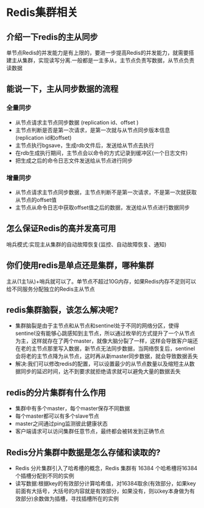 # Redis集群相关
## 介绍一下redis的主从同步
单节点Redis的并发能力是有上限的，要进一步提高Redis的并发能力，就需要搭建主从集群，实现读写分离.一般都是一主多从，主节点负责写数据，从节点负责读数据
## 能说一下，主从同步数据的流程
### 全量同步
- 从节点请求主节点同步数据 (replication id、offset )
- 主节点判断是否是第一次请求，是第一次就与从节点同步版本信息 (replication id和offset)
- 主节点执行bgsave，生成rdb文件后，发送给从节点去执行
- 在rdb生成执行期间，主节点会以命令的方式记录到缓冲区(一个日志文件)
- 把生成之后的命令日志文件发送给从节点进行同步
### 增量同步
- 从节点请求主节点同步数据，主节点判断不是第一次请求，不是第一次就获取从节点的offset值
- 主节点从命令日志中获取offset值之后的数据，发送给从节点进行数据同步
## 怎么保证Redis的高并发高可用
哨兵模式:实现主从集群的自动故障恢复(监控、自动故障恢复、通知)
## 你们使用redis是单点还是集群，哪种集群
主从(1主1从)+哨兵就可以了。单节点不超过10G内存，如果Redis内存不足则可以给不同服务分配独立的Redis主从节点
## redis集群脑裂，该怎么解决呢?
- 集群脑裂是由于主节点和从节点和sentinel处于不同的网络分区，使得sentinel没有能够心跳感知到主节点，所以通过枚举的方式提升了一个从节点为主，这样就存在了两个master，就像大脑分裂了一样，这样会导致客户端还在老的主节点那里写入数据，新节点无法同步数据，当网络恢复后，sentinel会将老的主节点降为从节点，这时再从新master同步数据，就会导致数据丢失
- 解决:我们可以修改redis的配置，可以设置最少的从节点数量以及缩短主从数据同步的延迟时间，达不到要求就拒绝请求就可以避免大量的数据丢失
## redis的分片集群有什么作用
- 集群中有多个master，每个master保存不同数据
- 每个master都可以有多个slave节点
- master之间通过ping监测彼此健康状态
- 客户端请求可以访问集群任意节点，最终都会被转发到正确节点
## Redis分片集群中数据是怎么存储和读取的?
- Redis 分片集群引入了哈希槽的概念，Redis 集群有 16384 个哈希槽将16384个插槽分配到不同的实例
- 读写数据:根据key的有效部分计算哈希值，对16384取余(有效部分，如果key前面有大括号，大括号的内容就是有效部分，如果没有，则以key本身做为有效部分)余数做为插槽，寻找插槽所在的实例